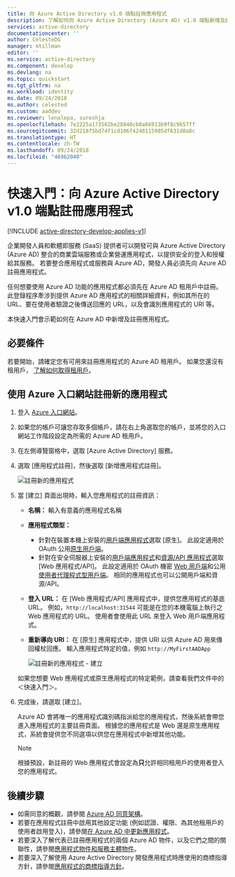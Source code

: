 ```yaml
---
title: 向 Azure Active Directory v1.0 端點註冊應用程式
description: 了解如何向 Azure Active Directory (Azure AD) v1.0 端點新增及註冊應用程式。
services: active-directory
documentationcenter: ''
author: CelesteDG
manager: mtillman
editor: ''
ms.service: active-directory
ms.component: develop
ms.devlang: na
ms.topic: quickstart
ms.tgt_pltfrm: na
ms.workload: identity
ms.date: 09/24/2018
ms.author: celested
ms.custom: aaddev
ms.reviewer: lenalepa, sureshja
ms.openlocfilehash: 7e2225a173562be28840cb0a66913b9f8c9657ff
ms.sourcegitcommit: 32d218f5bd74f1cd106f4248115985df631d0a8c
ms.translationtype: HT
ms.contentlocale: zh-TW
ms.lasthandoff: 09/24/2018
ms.locfileid: "46962040"
---
```

# <a name="quickstart-register-an-app-with-the-azure-active-directory-v10-endpoint"></a>快速入門：向 Azure Active Directory v1.0 端點註冊應用程式

[!INCLUDE [active-directory-develop-applies-v1](../../../includes/active-directory-develop-applies-v1.md)]

企業開發人員和軟體即服務 (SaaS) 提供者可以開發可與 Azure Active Directory (Azure AD) 整合的商業雲端服務或企業營運應用程式，以提供安全的登入和授權給其服務。 若要整合應用程式或服務與 Azure AD，開發人員必須先向 Azure AD 註冊應用程式。

任何想要使用 Azure AD 功能的應用程式都必須先在 Azure AD 租用戶中註冊。 此登錄程序牽涉到提供 Azure AD 應用程式的相關詳細資料，例如其所在的 URL、要在使用者驗證之後傳送回應的 URL，以及會識別應用程式的 URI 等。

本快速入門會示範如何在 Azure AD 中新增及註冊應用程式。

## <a name="prerequisites"></a>必要條件

若要開始，請確定您有可用來註冊應用程式的 Azure AD 租用戶。 如果您還沒有租用戶， [了解如何取得租用戶](quickstart-create-new-tenant.md)。

## <a name="register-a-new-application-using-the-azure-portal"></a>使用 Azure 入口網站註冊新的應用程式

1. 登入 [Azure 入口網站](https://portal.azure.com)。
1. 如果您的帳戶可讓您存取多個帳戶，請在右上角選取您的帳戶，並將您的入口網站工作階段設定為所需的 Azure AD 租用戶。
1. 在左側導覽窗格中，選取 [Azure Active Directory] 服務。
1. 選取 [應用程式註冊]，然後選取 [新增應用程式註冊]。

    ![註冊新的應用程式](./media/quickstart-v1-integrate-apps-with-azure-ad/add-app-registration.png)

1. 當 [建立] 頁面出現時，輸入您應用程式的註冊資訊： 

    - **名稱：** 輸入有意義的應用程式名稱
    - **應用程式類型：**
      - 針對在裝置本機上安裝的[用戶端應用程式](developer-glossary.md#client-application)選取 [原生]。 此設定適用於 OAuth 公用[原生用戶端](developer-glossary.md#native-client)。
      - 針對在安全伺服器上安裝的[用戶端應用程式](developer-glossary.md#client-application)和[資源/API 應用程式](developer-glossary.md#resource-server)選取 [Web 應用程式/API]。 此設定適用於 OAuth 機密 [Web 用戶端](developer-glossary.md#web-client)和公用[使用者代理程式型用戶端](developer-glossary.md#user-agent-based-client)。 相同的應用程式也可以公開用戶端和資源/API。
    - **登入 URL：** 在 [Web 應用程式/API] 應用程式中，提供您應用程式的基底 URL。 例如，`http://localhost:31544` 可能是在您的本機電腦上執行之 Web 應用程式的 URL。 使用者會使用此 URL 來登入 Web 用戶端應用程式。 
    - **重新導向 URI：** 在 [原生] 應用程式中，提供 URI 以供 Azure AD 用來傳回權杖回應。 輸入應用程式特定的值，例如 `http://MyFirstAADApp`

      ![註冊新的應用程式 - 建立](./media/quickstart-v1-integrate-apps-with-azure-ad/add-app-registration-create.png)

    如果您想要 Web 應用程式或原生應用程式的特定範例，請查看我們文件中的＜快速入門＞。

1. 完成後，請選取 [建立]。

    Azure AD 會將唯一的應用程式識別碼指派給您的應用程式，然後系統會帶您進入應用程式的主要註冊頁面。 根據您的應用程式是 Web 還是原生應用程式，系統會提供您不同選項以供您在應用程式中新增其他功能。

      > [!NOTE]
      > 根據預設，新註冊的 Web 應用程式會設定為**只**允許相同租用戶的使用者登入您的應用程式。

## <a name="next-steps"></a>後續步驟

- 如需同意的概觀，請參閱 [Azure AD 同意架構](consent-framework.md)。
- 若要在應用程式註冊中啟用其他設定功能 (例如認證、權限、為其他租用戶的使用者啟用登入)，請參閱[在 Azure AD 中更新應用程式](quickstart-v1-update-azure-ad-app.md)。
- 若要深入了解代表已註冊應用程式的兩個 Azure AD 物件，以及它們之間的關聯性，請參閱[應用程式物件和服務主體物件](app-objects-and-service-principals.md)。
- 若要深入了解使用 Azure Active Directory 開發應用程式時應使用的商標指導方針，請參閱[應用程式的商標指導方針](howto-add-branding-in-azure-ad-apps.md)。
